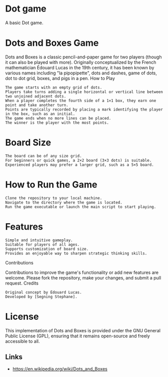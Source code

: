 # Dot game
A basic Dot game.

# Dots and Boxes Game

Dots and Boxes is a classic pencil-and-paper game for two players (though it can also be played with more). Originally conceptualized by the French mathematician Édouard Lucas in the 19th century, it has been known by various names including "la pipopipette", dots and dashes, game of dots, dot to dot grid, boxes, and pigs in a pen.
How to Play

    The game starts with an empty grid of dots.
    Players take turns adding a single horizontal or vertical line between two unjoined adjacent dots.
    When a player completes the fourth side of a 1×1 box, they earn one point and take another turn.
    Points are typically recorded by placing a mark identifying the player in the box, such as an initial.
    The game ends when no more lines can be placed.
    The winner is the player with the most points.

# Board Size

    The board can be of any size grid.
    For beginners or quick games, a 2×2 board (3×3 dots) is suitable.
    Experienced players may prefer a larger grid, such as a 5×5 board.

# How to Run the Game

    Clone the repository to your local machine.
    Navigate to the directory where the game is located.
    Run the game executable or launch the main script to start playing.

# Features

    Simple and intuitive gameplay.
    Suitable for players of all ages.
    Supports customization of board size.
    Provides an enjoyable way to sharpen strategic thinking skills.

Contributions

Contributions to improve the game's functionality or add new features are welcome. Please fork the repository, make your changes, and submit a pull request.
Credits

    Original concept by Édouard Lucas.
    Developed by [Segning Stephane].

# License
This implementation of Dots and Boxes is provided under the GNU General Public License (GPL), ensuring that it remains open-source and freely accessible to all.

## Links
- https://en.wikipedia.org/wiki/Dots_and_Boxes
